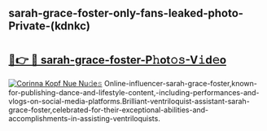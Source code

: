 ## sarah-grace-foster-only-fans​-leaked-photo​-Private-(kdnkc)


# <h2><a href="https://mediaupload.pro?title=sarah-grace-foster&ref=git">🔗👉 🔴 sarah-grace-foster-P𝚑ot𝚘𝚜-V𝚒d𝚎o</a></h2>

[![Corinna Kopf Nue Nu𝚍e𝚜](https://i.imgur.com/0qMVB7G.gif)](https://mediaupload.pro?title=sarah-grace-foster&ref=git)
Online-influencer-sarah-grace-foster,known-for-publishing-dance-and-lifestyle-content,-including-performances-and-vlogs-on-social-media-platforms.Brilliant-ventriloquist-assistant-sarah-grace-foster,celebrated-for-their-exceptional-abilities-and-accomplishments-in-assisting-ventriloquists.  